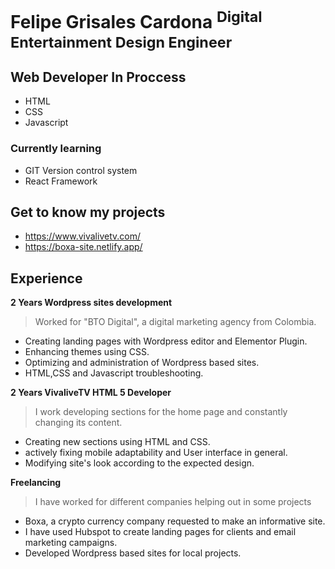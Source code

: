 # Felipe Grisales Cardona <sup>Digital Entertainment Design Engineer</sup>

## Web Developer In Proccess
- HTML
- CSS
- Javascript

### Currently learning
- GIT Version control system
- React Framework

## Get to know my projects
- https://www.vivalivetv.com/
- https://boxa-site.netlify.app/

## Experience
**2 Years Wordpress sites development**
 >Worked for "BTO Digital", a digital marketing agency from Colombia.
- Creating landing pages with Wordpress editor and Elementor Plugin.
- Enhancing themes using CSS.
- Optimizing and administration of Wordpress based sites.
- HTML,CSS and Javascript troubleshooting.

**2 Years VivaliveTV HTML 5 Developer**
>I work developing sections for the home page and constantly changing its content.
- Creating new sections using HTML and CSS.
- actively fixing mobile adaptability and User interface in general.
- Modifying site's look according to the expected design.

**Freelancing**
 >I have worked for different companies helping out in some projects
- Boxa, a crypto currency company requested to make an informative site.
- I have used Hubspot to create landing pages for clients and email marketing campaigns.
- Developed Wordpress based sites for local projects.
